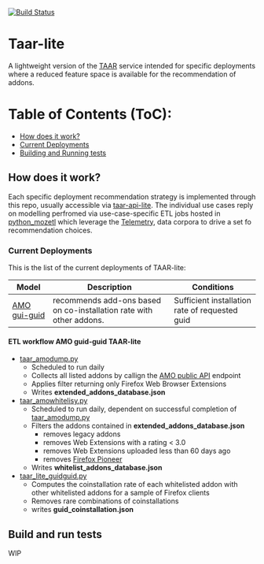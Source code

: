 [![Build Status](https://travis-ci.org/mozilla/taar-lite.svg?branch=master)](https://travis-ci.org/mozilla/taar-lite)

# Taar-lite
A lightweight version of the [TAAR](https://github.com/mozilla/taar) service intended for specific deployments where a reduced feature space is available for the recommendation of addons.

Table of Contents (ToC):
===========================

* [How does it work?](#how-does-it-work)
* [Current Deployments](#current-deployments)
* [Building and Running tests](#build-and-run-tests)

## How does it work?
Each specific deployment recommendation strategy is implemented through this repo, usually accessible via [taar-api-lite](https://github.com/mozilla/taar-api-lite). 
The individual use cases reply on modelling perfromed via use-case-specific ETL jobs hosted in [python_mozetl](https://github.com/mozilla/python_mozetl) which leverage the [Telemetry](https://firefox-source-docs.mozilla.org/toolkit/components/telemetry/telemetry/data/common-ping.html), 
data corpora to drive a set fo recommendation choices.

### Current Deployments
This is the list of the current deployments of TAAR-lite:

| Model | Description | Conditions |
|-------|-------------|------------|
[AMO gui-guid](https://github.com/mozilla/taar-lite) |recommends add-ons based on co-installation rate with other addons.|Sufficient installation rate of requested guid|

#### ETL workflow AMO guid-guid TAAR-lite
* [taar_amodump.py](https://github.com/mozilla/python_mozetl/blob/master/mozetl/taar/taar_amodump.py)
	* Scheduled to run daily
	* Collects all listed addons by callign the [AMO public API](https://addons.mozilla.org/api/v3/addons/search/) endpoint
	* Applies filter returning only Firefox Web Browser Extensions
	* Writes __extended_addons_database.json__
* [taar_amowhitelisy.py](https://github.com/mozilla/python_mozetl/blob/master/mozetl/taar/taar_amowhitelist.py) 
	* Scheduled to run daily, dependent on successful completion of [taar_amodump.py](https://github.com/mozilla/python_mozetl/blob/master/mozetl/taar/taar_amodump.py) 
	* Filters the addons contained in __extended_addons_database.json__
		* removes legacy addons
		* removes Web Extensions with a rating < 3.0
		* removes Web Extensions uploaded less than 60 days ago
		* removes [Firefox Pioneer](https://addons.mozilla.org/en-GB/firefox/addon/firefox-pioneer/?src=search)
	* Writes __whitelist_addons_database.json__
* [taar_lite_guidguid.py](https://github.com/mozilla/python_mozetl/blob/master/mozetl/taar/taar_lite_guidguid.py)
	* Computes the coinstallation rate of each whitelisted addon with other whitelisted addons for a sample of Firefox clients
	* Removes rare combinations of coinstallations 
	* writes __guid_coinstallation.json__

## Build and run tests
WIP
